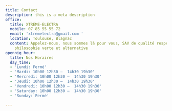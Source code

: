 ```yaml
---
title: Contact
description: this is a meta description
office:
  title: XTREME-ELECTRA
  mobile: 07 85 55 55 72
  email: 'xtremelectra@gmail.com '
  location: Toulouse, Blagnac
  content: Appelez-nous, nous sommes là pour vous, SAV de qualité respectueux d'une
    philosophie verte et alternative
opennig_hour:
  title: Nos Horaires
  day_time:
  - 'Lundi: Fermé'
  - 'Mardi: 10h00 12h30 –  14h30 19h30'
  - 'Mercredi: 10h00 12h30 –  14h30 19h30'
  - 'Jeudi: 10h00 12h30 –  14h30 19h30'
  - 'Vendredi: 10h00 12h30 –  14h30 19h30'
  - 'Saturday: 10h00 12h30 –  14h30 19h30'
  - 'Sunday: Fermé'

---
```

